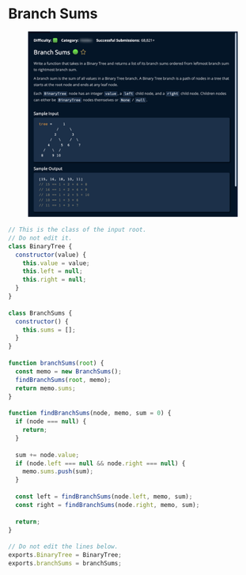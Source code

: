 # Branch Sums

<figure><img src="../../../.gitbook/assets/Screenshot 2023-01-20 at 17.54.53.png" alt=""><figcaption></figcaption></figure>

```jsx
// This is the class of the input root.
// Do not edit it.
class BinaryTree {
  constructor(value) {
    this.value = value;
    this.left = null;
    this.right = null;
  }
}

class BranchSums {
  constructor() {
    this.sums = [];
  }
}

function branchSums(root) {
  const memo = new BranchSums();
  findBranchSums(root, memo);
  return memo.sums;
}

function findBranchSums(node, memo, sum = 0) {
  if (node === null) {
    return;
  }
  
  sum += node.value;
  if (node.left === null && node.right === null) {
    memo.sums.push(sum);
  }
  
  const left = findBranchSums(node.left, memo, sum);
  const right = findBranchSums(node.right, memo, sum);

  return;
}

// Do not edit the lines below.
exports.BinaryTree = BinaryTree;
exports.branchSums = branchSums;
```

